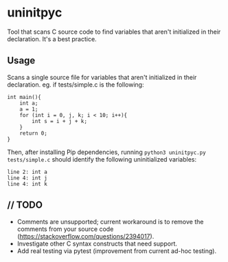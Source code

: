# uninitpyc
Tool that scans C source code to find variables that aren't initialized in their declaration. It's a best practice.

## Usage
Scans a single source file for variables that aren't initialized in their declaration.
eg. if tests/simple.c is the following:

```
int main(){
    int a;
    a = 1;
    for (int i = 0, j, k; i < 10; i++){
        int s = i + j + k;
    }
    return 0;
}
```

Then, after installing Pip dependencies, running `python3 uninitpyc.py tests/simple.c` should identify the following uninitialized variables:

```
line 2: int a
line 4: int j
line 4: int k
```

## // TODO
* Comments are unsupported; current workaround is to remove the comments from your source code (https://stackoverflow.com/questions/2394017).
* Investigate other C syntax constructs that need support.
* Add real testing via pytest (improvement from current ad-hoc testing).

